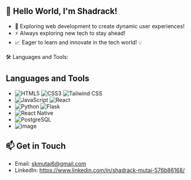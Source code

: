 ## 👋 Hello World, I'm Shadrack!

- 🌟 Exploring web development to create dynamic user experiences!
- ⚡ Always exploring new tech to stay ahead!
- 📈 Eager to learn and innovate in the tech world! 💡

🛠️ Languages and Tools:

## Languages and Tools

- ![HTML5](https://github.com/user-attachments/assets/9096ce66-0eb5-477e-ad79-fcaca0558836) ![CSS3](https://github.com/user-attachments/assets/936fe59f-bd5e-4231-957e-606d44712098) ![Tailwind CSS](https://github.com/user-attachments/assets/d3cd3a23-75e0-4d77-b126-90b06da7195b)
- ![JavaScript](https://github.com/user-attachments/assets/6a2cb716-e169-4a0d-b4b0-edc6806e86ac) ![React](https://github.com/user-attachments/assets/505051a9-0526-4803-a720-507d1eb695e8)
- ![Python](https://github.com/user-attachments/assets/691f973d-f480-45a6-a439-cf5c02a5895c) ![Flask](https://github.com/user-attachments/assets/953ad52b-cf57-4f18-9f48-f2faf8d3d355)
- ![React Native](https://github.com/user-attachments/assets/2ca8d787-e872-4c2d-8246-3ffb099e2cef)
- ![PostgreSQL](https://github.com/user-attachments/assets/598576cd-7542-47e5-9bee-544bae7cd29b)
- ![image](https://github.com/user-attachments/assets/1c888727-398d-403d-b486-6790d91c2d9d)

## 📫 Get in Touch

- Email: skmutai6@gmail.com
- LinkedIn: https://www.linkedin.com/in/shadrack-mutai-576b86168/
